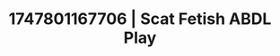 ---
categories:
- AI lover POV
- Coworker crush
- Modesty
- Caressing curves
- Intimate POV
image: /assets/images/1747801167706.jpg
layout: post
seo:
  description: Featured content with high-quality Scat Fetish, ABDL Play. HD images
    available.
  keywords: Scat Fetish, ABDL Play
  og_image: /assets/images/1747801167706.jpg
  schema_type: VisualArtwork
tags:
- ABDL Play
- '#1747801167706'
- Scat Fetish
title: 1747801167706 | Scat Fetish ABDL Play
---